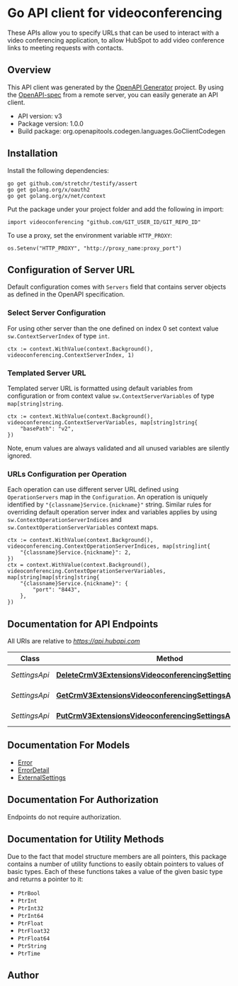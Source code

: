 # Go API client for videoconferencing

These APIs allow you to specify URLs that can be used to interact with a video conferencing application, to allow HubSpot to add video conference links to meeting requests with contacts.

## Overview
This API client was generated by the [OpenAPI Generator](https://openapi-generator.tech) project.  By using the [OpenAPI-spec](https://www.openapis.org/) from a remote server, you can easily generate an API client.

- API version: v3
- Package version: 1.0.0
- Build package: org.openapitools.codegen.languages.GoClientCodegen

## Installation

Install the following dependencies:

```shell
go get github.com/stretchr/testify/assert
go get golang.org/x/oauth2
go get golang.org/x/net/context
```

Put the package under your project folder and add the following in import:

```golang
import videoconferencing "github.com/GIT_USER_ID/GIT_REPO_ID"
```

To use a proxy, set the environment variable `HTTP_PROXY`:

```golang
os.Setenv("HTTP_PROXY", "http://proxy_name:proxy_port")
```

## Configuration of Server URL

Default configuration comes with `Servers` field that contains server objects as defined in the OpenAPI specification.

### Select Server Configuration

For using other server than the one defined on index 0 set context value `sw.ContextServerIndex` of type `int`.

```golang
ctx := context.WithValue(context.Background(), videoconferencing.ContextServerIndex, 1)
```

### Templated Server URL

Templated server URL is formatted using default variables from configuration or from context value `sw.ContextServerVariables` of type `map[string]string`.

```golang
ctx := context.WithValue(context.Background(), videoconferencing.ContextServerVariables, map[string]string{
	"basePath": "v2",
})
```

Note, enum values are always validated and all unused variables are silently ignored.

### URLs Configuration per Operation

Each operation can use different server URL defined using `OperationServers` map in the `Configuration`.
An operation is uniquely identified by `"{classname}Service.{nickname}"` string.
Similar rules for overriding default operation server index and variables applies by using `sw.ContextOperationServerIndices` and `sw.ContextOperationServerVariables` context maps.

```
ctx := context.WithValue(context.Background(), videoconferencing.ContextOperationServerIndices, map[string]int{
	"{classname}Service.{nickname}": 2,
})
ctx = context.WithValue(context.Background(), videoconferencing.ContextOperationServerVariables, map[string]map[string]string{
	"{classname}Service.{nickname}": {
		"port": "8443",
	},
})
```

## Documentation for API Endpoints

All URIs are relative to *https://api.hubapi.com*

Class | Method | HTTP request | Description
------------ | ------------- | ------------- | -------------
*SettingsApi* | [**DeleteCrmV3ExtensionsVideoconferencingSettingsAppIdArchive**](docs/SettingsApi.md#deletecrmv3extensionsvideoconferencingsettingsappidarchive) | **Delete** /crm/v3/extensions/videoconferencing/settings/{appId} | Delete settings
*SettingsApi* | [**GetCrmV3ExtensionsVideoconferencingSettingsAppIdGetById**](docs/SettingsApi.md#getcrmv3extensionsvideoconferencingsettingsappidgetbyid) | **Get** /crm/v3/extensions/videoconferencing/settings/{appId} | Get settings
*SettingsApi* | [**PutCrmV3ExtensionsVideoconferencingSettingsAppIdReplace**](docs/SettingsApi.md#putcrmv3extensionsvideoconferencingsettingsappidreplace) | **Put** /crm/v3/extensions/videoconferencing/settings/{appId} | Update settings


## Documentation For Models

 - [Error](docs/Error.md)
 - [ErrorDetail](docs/ErrorDetail.md)
 - [ExternalSettings](docs/ExternalSettings.md)


## Documentation For Authorization

 Endpoints do not require authorization.


## Documentation for Utility Methods

Due to the fact that model structure members are all pointers, this package contains
a number of utility functions to easily obtain pointers to values of basic types.
Each of these functions takes a value of the given basic type and returns a pointer to it:

* `PtrBool`
* `PtrInt`
* `PtrInt32`
* `PtrInt64`
* `PtrFloat`
* `PtrFloat32`
* `PtrFloat64`
* `PtrString`
* `PtrTime`

## Author



